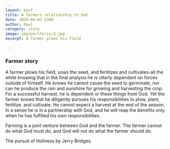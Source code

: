 ```yaml
---
layout: post
title: A farmers relationship to God
date: 2020-04-01 2300
author: Raul
category: story
image: img/portfolio/3.jpg
excerpt: A farmer plows his field

---
```


### Farmer story

A farmer plows his field, sows the seed, and fertilizes and cultivates-all the while knowing that in the final analysis he is utterly dependent on forces outside of himself. He knows he cannot cause the seed to germinate, nor can he produce the rain and sunshine for growing and harvesting the crop. For a successful harvest, he is dependent or these things from God. Yet the farmer knows that he diligently pursues his responsibilities to plow, plant, fertilize. and cultivate. He cannot expect a harvest at the end of the season. In a sense he is in a partnership with God, and he will reap the benefits only when he has fulfilled his own responsibilities. 

Farming is a joint venture between God and the farmer. The farmer cannot do what God must do, and God will not do what the farmer should do. 

The pursuit of Holiness by Jerry Bridges. 
